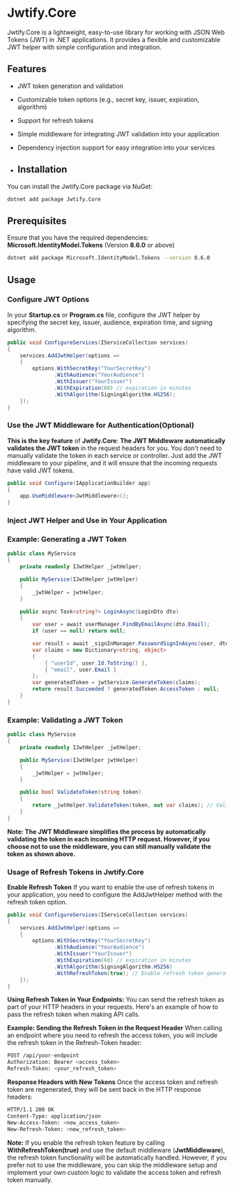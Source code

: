 # Jwtify.Core
Jwtify.Core is a lightweight, easy-to-use library for working with JSON Web Tokens (JWT) in .NET applications. It provides a flexible and customizable JWT helper with simple configuration and integration.

## Features
- JWT token generation and validation
- Customizable token options (e.g., secret key, issuer, expiration, algorithm)
- Support for refresh tokens
- Simple middleware for integrating JWT validation into your application
- Dependency injection support for easy integration into your services

- ## Installation
You can install the Jwtify.Core package via NuGet:

```bash
dotnet add package Jwtify.Core
```

## Prerequisites ##
Ensure that you have the required dependencies:
**Microsoft.IdentityModel.Tokens** (Version **8.6.0** or above)
```bash
dotnet add package Microsoft.IdentityModel.Tokens --version 8.6.0
```

## Usage
### Configure JWT Options ###
In your **Startup.cs** or **Program.cs** file, configure the JWT helper by specifying the secret key, issuer, audience, expiration time, and signing algorithm.
```csharp
public void ConfigureServices(IServiceCollection services)
{
    services.AddJwtHelper(options =>
    {
        options.WithSecretKey("YourSecretKey")
               .WithAudience("YourAudience")
               .WithIssuer("YourIssuer")
               .WithExpiration(60) // expiration in minutes
               .WithAlgorithm(SigningAlgorithm.HS256);
    });
}
```

### Use the JWT Middleware for Authentication(Optional) ###
**This is the key feature** of **Jwtify.Core**: **The JWT Middleware automatically validates the JWT token** in the request headers for you.
You don't need to manually validate the token in each service or controller. Just add the JWT middleware to your pipeline, and it will ensure that the incoming requests have valid JWT tokens.

```csharp
public void Configure(IApplicationBuilder app)
{
    app.UseMiddleware<JwtMiddleware>();
}
```

### Inject JWT Helper and Use in Your Application ###
### Example: Generating a JWT Token ###
```csharp
public class MyService
{
    private readonly IJwtHelper _jwtHelper;

    public MyService(IJwtHelper jwtHelper)
    {
        _jwtHelper = jwtHelper;
    }

    public async Task<string?> LoginAsync(LoginDto dto)
    {
        var user = await userManager.FindByEmailAsync(dto.Email);
        if (user == null) return null;

        var result = await _signInManager.PasswordSignInAsync(user, dto.Password, false, false);
        var claims = new Dictionary<string, object>
        {
            { "userId", user.Id.ToString() },
            { "email", user.Email }
        };
        var generatedToken = jwtService.GenerateToken(claims);
        return result.Succeeded ? generatedToken.AccessToken : null;
    }
}

```

### Example: Validating a JWT Token ###
```csharp
public class MyService
{
    private readonly IJwtHelper _jwtHelper;

    public MyService(IJwtHelper jwtHelper)
    {
        _jwtHelper = jwtHelper;
    }

    public bool ValidateToken(string token)
    {
        return _jwtHelper.ValidateToken(token, out var claims); // Validate the token and get the claims
    }
}
```
**Note: The JWT Middleware simplifies the process by automatically validating the token in each incoming HTTP request. However, if you choose not to use the middleware, you can still manually validate the token as shown above.**


### Usage of Refresh Tokens in Jwtify.Core ###
**Enable Refresh Token**
If you want to enable the use of refresh tokens in your application, you need to configure the AddJwtHelper method with the refresh token option.
```csharp
public void ConfigureServices(IServiceCollection services)
{
    services.AddJwtHelper(options =>
    {
        options.WithSecretKey("YourSecretKey")
               .WithAudience("YourAudience")
               .WithIssuer("YourIssuer")
               .WithExpiration(60) // expiration in minutes
               .WithAlgorithm(SigningAlgorithm.HS256)
               .WithRefreshToken(true); // Enable refresh token generation
    });
}
```

**Using Refresh Token in Your Endpoints:**
You can send the refresh token as part of your HTTP headers in your requests. Here's an example of how to pass the refresh token when making API calls.

**Example: Sending the Refresh Token in the Request Header**
When calling an endpoint where you need to refresh the access token, you will include the refresh token in the Refresh-Token header:
```bash
POST /api/your-endpoint
Authorization: Bearer <access_token>
Refresh-Token: <your_refresh_token>
```

**Response Headers with New Tokens**
Once the access token and refresh token are regenerated, they will be sent back in the HTTP response headers:
```bash
HTTP/1.1 200 OK
Content-Type: application/json
New-Access-Token: <new_access_token>
New-Refresh-Token: <new_refresh_token>
```
**Note:** If you enable the refresh token feature by calling **WithRefreshToken(true)** and use the default middleware (**JwtMiddleware**), the refresh token functionality will be automatically handled. However, if you prefer not to use the middleware, you can skip the middleware setup and implement your own custom logic to validate the access token and refresh token manually.


